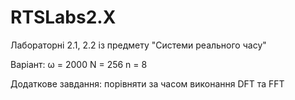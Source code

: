 # RTSLabs2.X
Лабораторні 2.1, 2.2 із предмету "Системи реального часу"

Варіант:
ω = 2000
N = 256
n = 8

Додаткове завдання: порівняти за часом виконання DFT та FFT

